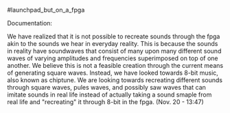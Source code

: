 #launchpad_but_on_a_fpga

Documentation:

We have realized that it is not possible to recreate sounds through the fpga akin to the sounds we hear in everyday reality. This is because the sounds in reality have soundwaves that consist of many upon many different sound waves of varying amplitudes and frequencies superimposed on top of one another. We believe this is not a feasible creation through the current means of generating square waves. Instead, we have looked towards 8-bit music, also known as chiptune. We are looking towards recreating different sounds through square waves, pules waves, and possibly saw waves that can imitate sounds in real life instead of actually taking a sound smaple from real life and "recreating" it through 8-bit in the fpga.
(Nov. 20 - 13:47)